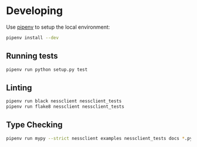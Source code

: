 # Developing
Use [pipenv](https://github.com/pypa/pipenv) to setup the local environment:

```sh
pipenv install --dev 
```

## Running tests

```sh
pipenv run python setup.py test
```

## Linting

```sh
pipenv run black nessclient nessclient_tests
pipenv run flake8 nessclient nessclient_tests
```

## Type Checking

```sh
pipenv run mypy --strict nessclient examples nessclient_tests docs *.py
```
